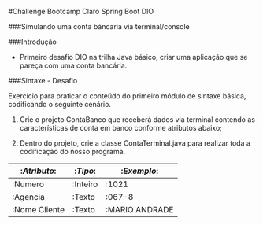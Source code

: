 #Challenge Bootcamp Claro Spring Boot DIO

###Simulando uma conta báncaria via terminal/console

###Introdução

- Primeiro desafio DIO na trilha Java básico, criar uma aplicação que se pareça com uma conta bancária.

###Sintaxe - Desafio

Exercício para praticar o conteúdo do primeiro módulo de sintaxe básica, codificando o seguinte cenário.

1. Crie o projeto ContaBanco que receberá dados via terminal contendo as características de conta em banco conforme atributos abaixo;

2. Dentro do projeto, crie a classe ContaTerminal.java para realizar toda a codificação do nosso programa.

|:*Atributo*: | :*Tipo*: | :*Exemplo*:    |
|------------ | -------- | -------------- |
|:Numero      | :Inteiro | :1021          |
|:Agencia     | :Texto   | :067-8         |
|:Nome Cliente| :Texto   | :MARIO ANDRADE |
